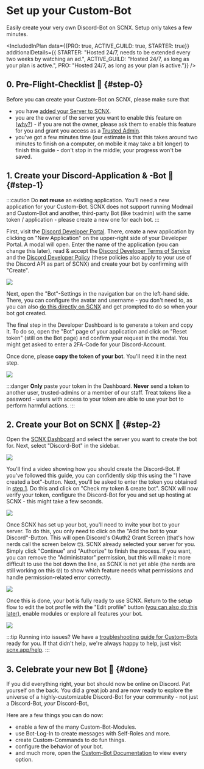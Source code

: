 # Set up your Custom-Bot

Easily create your very own Discord-Bot on SCNX. Setup only takes a few minutes.

<IncludedInPlan data={{PRO: true, ACTIVE_GUILD: true, STARTER: true}} additionalDetails={{
STARTER: "Hosted 24/7, needs to be extended every two weeks by watching an ad.",
ACTIVE_GUILD: "Hosted 24/7, as long as your plan is active.",
PRO: "Hosted 24/7, as long as your plan is active."}} />

## 0. Pre-Flight-Checklist 🛫 {#step-0}

Before you can create your Custom-Bot on SCNX, please make sure that

* you have [added your Server to SCNX](./setup).
* you are the owner of the server you want to enable this feature
  on ([why?](./scnx/guilds/trusted-admins#troubleshooting)) - if you are not the owner, please ask them to enable this
  feature for you and grant you access as a [Trusted Admin](./scnx/guilds/trusted-admins).
* you've got a few minutes time (our estimate is that this takes around two minutes to finish on a computer, on mobile
  it may take
  a bit longer) to finish this guide - don't stop in the middle; your progress won't be saved.

## 1. Create your Discord-Application & -Bot 🤖 {#step-1}

:::caution
Do **not reuse** an existing application. You'll need a new application for your Custom-Bot. SCNX does not support
running Modmail and Custom-Bot and another, third-party Bot (like txadmin) with the same token / application - please
create a new one for each bot.
:::

First, visit the [Discord Developer Portal](https://discord.com/developers/applications). There, create a new
application by clicking on "New Application" on the upper-right side of your Developer Portal. A modal will open. Enter
the name of the application (you can change this later), read & accept
the [Discord Developer Terms of Service](https://discord.com/developers/docs/policies-and-agreements/terms-of-service)
and the [Discord Developer Policy](https://discord.com/developers/docs/policies-and-agreements/developer-policy) (these
policies also apply to your use of the Discord API as part of SCNX) and create your bot by confirming with "Create".

![](@site/docs/assets/setup/custom-bot-1.png)

Next, open the "Bot"-Settings in the navigation bar on the left-hand side.
There, you can configure the avatar and username - you don't need to,
as you can also [do this directly on SCNX](./scnx/guilds/bots#change-profile) and get prompted to do so when your bot
got created.

The final step in the Developer Dashboard is to generate a token and copy it. To do so, open the "Bot" page of your
application
and click on "Reset token" (still on the Bot page) and confirm your request in the modal. You might get asked
to enter a 2FA-Code for your Discord-Account.

Once done, please **copy the token of your bot**. You'll need it in the next step.

![](@site/docs/assets/setup/custom-bot-3.png)

:::danger
**Only** paste your token in the Dashboard. **Never** send a token to another user, trusted-admins or a member
of our staff. Treat tokens like a password - users with access to your token are able to use your bot to perform
harmful actions.
:::

## 2. Create your Bot on SCNX 🚀 {#step-2}

Open the [SCNX Dashboard](https://scnx.app/user/guilds/) and select the server you want to create the bot for. Next,
select "Discord-Bot" in the sidebar.

![](@site/docs/assets/setup/custom-bot-4.png)

You'll find a video showing how you should create the Discord-Bot. If you've followed this guide, you can confidently
skip this using the "I have created a bot"-button. Next, you'll be asked to enter the token you obtained
in [step 1](#step-1). Do this and click on "Check my token & create bot". SCNX will now verify your token, configure the
Discord-Bot for you and set up hosting at SCNX - this might take a few seconds.

![](@site/docs/assets/setup/custom-bot-5.png)

Once SCNX has set up your bot, you'll need to invite your bot to your server. To do this, you only need to click on
the "Add the bot to your Discord"-Button. This will open Discord's OAuth2 Grant Screen
(that's how nerds call the screen below 🤓). SCNX already selected your server for you. Simply click "Continue" and
"Authorize" to finish the process. If you want, you can remove the "Administrator" permission, but this will make it
more
difficult to use the bot down the line, as SCNX is not yet able (the nerds are still working on this 🤓) to show
which feature needs what permissions and handle permission-related error correctly.

![](@site/docs/assets/setup/custom-bot-6.png)

Once this is done, your bot is fully ready to use SCNX. Return to the setup flow to edit the bot
profile with the "Edit profile" button ([you can also do this later](./scnx/guilds/bots#change-profile)), enable
modules or explore all features your bot.

![](@site/docs/assets/setup/custom-bot-7.png)

:::tip Running into issues?
We have a [troubleshooting guide for Custom-Bots](./custom-bot/troubleshooting) ready for you. If that didn't help,
we're always happy to help, just
visit [scnx.app/help](https://scnx.app/help).
:::

## 3. Celebrate your new Bot 🎉 {#done}

If you did everything right, your bot should now be online on Discord. Pat yourself on the back. You did a great job and
are now ready to explore the universe of a highly-customizable Discord-Bot for your community - not just a Discord-Bot,
*your* Discord-Bot[.](https://cdn.scderox.de/IUopj39jjiOPASDioh/7xpodw.jpg)

Here are a few things you can do now:

* enable a few of the many Custom-Bot-Modules.
* use Bot-Log-In to create messages with Self-Roles and more.
* create Custom-Commands to do fun things.
* configure the behavior of your bot.
* and much more, open the [Custom-Bot Documentation](./custom-bot/intro) to view every option.